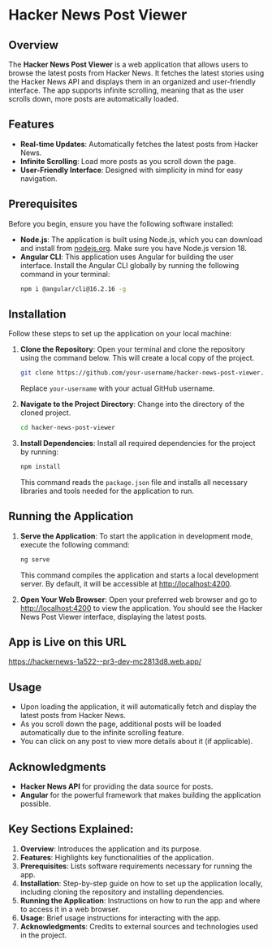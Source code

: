 
# Hacker News Post Viewer

## Overview

The **Hacker News Post Viewer** is a web application that allows users to browse the latest posts from Hacker News. It fetches the latest stories using the Hacker News API and displays them in an organized and user-friendly interface. The app supports infinite scrolling, meaning that as the user scrolls down, more posts are automatically loaded.

## Features

- **Real-time Updates**: Automatically fetches the latest posts from Hacker News.
- **Infinite Scrolling**: Load more posts as you scroll down the page.
- **User-Friendly Interface**: Designed with simplicity in mind for easy navigation.

## Prerequisites

Before you begin, ensure you have the following software installed:

- **Node.js**: The application is built using Node.js, which you can download and install from [nodejs.org](https://nodejs.org/). Make sure you have Node.js version 18.
- **Angular CLI**: This application uses Angular for building the user interface. Install the Angular CLI globally by running the following command in your terminal:
    ```bash
    npm i @angular/cli@16.2.16 -g
    ```

## Installation

Follow these steps to set up the application on your local machine:

1. **Clone the Repository**: Open your terminal and clone the repository using the command below. This will create a local copy of the project.
    ```bash
    git clone https://github.com/your-username/hacker-news-post-viewer.git
    ```
    Replace `your-username` with your actual GitHub username.

2. **Navigate to the Project Directory**: Change into the directory of the cloned project.
    ```bash
    cd hacker-news-post-viewer
    ```

3. **Install Dependencies**: Install all required dependencies for the project by running:
    ```bash
    npm install
    ```
    This command reads the `package.json` file and installs all necessary libraries and tools needed for the application to run.

## Running the Application

1. **Serve the Application**: To start the application in development mode, execute the following command:
    ```bash
    ng serve
    ```
    This command compiles the application and starts a local development server. By default, it will be accessible at [http://localhost:4200](http://localhost:4200).

2. **Open Your Web Browser**: Open your preferred web browser and go to [http://localhost:4200](http://localhost:4200) to view the application. You should see the Hacker News Post Viewer interface, displaying the latest posts.

## App is Live on this URL  
https://hackernews-1a522--pr3-dev-mc2813d8.web.app/

## Usage

- Upon loading the application, it will automatically fetch and display the latest posts from Hacker News.
- As you scroll down the page, additional posts will be loaded automatically due to the infinite scrolling feature.
- You can click on any post to view more details about it (if applicable).

## Acknowledgments

- **Hacker News API** for providing the data source for posts.
- **Angular** for the powerful framework that makes building the application possible.

## Key Sections Explained:

1. **Overview**: Introduces the application and its purpose.
2. **Features**: Highlights key functionalities of the application.
3. **Prerequisites**: Lists software requirements necessary for running the app.
4. **Installation**: Step-by-step guide on how to set up the application locally, including cloning the repository and installing dependencies.
5. **Running the Application**: Instructions on how to run the app and where to access it in a web browser.
6. **Usage**: Brief usage instructions for interacting with the app.
7. **Acknowledgments**: Credits to external sources and technologies used in the project.
